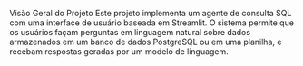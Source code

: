Visão Geral do Projeto
Este projeto implementa um agente de consulta SQL com uma interface de usuário baseada em Streamlit. 
O sistema permite que os usuários façam perguntas em linguagem natural sobre dados armazenados em um banco de dados PostgreSQL ou em uma planilha, 
e recebam respostas geradas por um modelo de linguagem.
